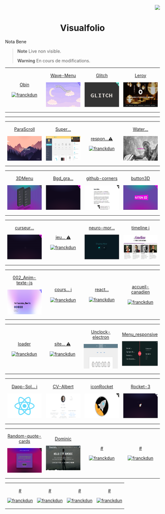 <p align="right"><a href="https://github.com/franckdun/My-learning"> <img src="https://img.shields.io/badge/🔒-Learnfolio-007acc"></a></p>

# <h1 align="center">Visualfolio</h1>

Nota Bene

> **Note**
> Live non visible.
>
> **Warning**
> En cours de modifications.

<!--////////////////////////////////// presentation \\\\\\\\\\\\\\\\\\\\\\\\\\\\\\\\\\\\\-->
<div align="center">
	<table>
		<tr width="100%">
			<td width="25%">
				<p align="center"><a href="https://github.com/franckdun/Obin" target="_blank" rel="noreferrer">Obin</a>
				</p>
				<p align="center">
					<a href="https://0bin.net/" target="_blank" rel="noreferrer">
						<img align="center" src="https://github.com/franckdun/Obin/blob/master/img/readme.PNG"
							width="200px" height="80px" alt="franckdun" /></a>
				</p>
			</td>
			<td width="25%">
				<p align="center"><a href="https://github.com/franckdun/Wave-Menu" target="_blank"
						rel="noreferrer">Wave-Menu</a></p>
				<p align="center">
					<a href="https://franckdun.github.io/Wave-Menu/" target="_blank" rel="noreferrer">
						<img align="center" src="https://github.com/franckdun/Wave-Menu/blob/main/img/readme1.PNG"
							width="200px" height="80px" alt="franckdun" /></a>
				</p>
			</td>
			<td width="25%">
				<p align="center"><a href="https://github.com/franckdun/Glitch" target="_blank"
						rel="noreferrer">Glitch</a></p>
				<p align="center">
					<a href="https://franckdun.github.io/Glitch/" target="_blank" rel="noreferrer">
						<img align="center" src="https://github.com/franckdun/Glitch/blob/main/img/readme1.PNG"
							width="200px" height="80px" alt="franckdun" /></a>
				</p>
			</td>
			<td width="25%">
				<p align="center"><a href="https://github.com/franckdun/leroy" target="_blank" rel="noreferrer">Leroy
						</a< /p>
						<p align="center">
							<a href="https://franckdun.github.io/leroy/" target="_blank" rel="noreferrer">
								<img align="center" src="https://github.com/franckdun/leroy/blob/main/img/readme.PNG"
									width="200px" height="80px" alt="franckdun" /></a>
						</p>
			</td>
		</tr>
	</table>
</div>

--- 
<!--////////////////////////////////// TABLE 2 \\\\\\\\\\\\\\\\\\\\\\\\\\\\\\\\\\\\\-->
<div align="center">
	<table>
		<tr width="100%">
			<td width="25%">
				<p align="center"><a href="https://github.com/franckdun/ParaScroll" target="_blank"
						rel="noreferrer">ParaScroll</a></p>
				<p align="center">
					<a href="https://franckdun.github.io/ParaScroll/" target="_blank" rel="noreferrer">
						<img align="center" src="https://github.com/franckdun/ParaScroll/blob/main/img/readme.PNG"
							width="200px" height="80px" alt="franckdun" /></a>
				</p>
			</td>
			<td width="25%">
				<p align="center"><a href="https://github.com/franckdun/Super-dashgum" target="_blank"
						rel="noreferrer">Super...</a></p>
				<p align="center">
					<a href="https://franckdun.github.io/Super-dashgum/" target="_blank" rel="noreferrer">
						<img align="center" src="https://github.com/franckdun/Super-dashgum/blob/main/readme.PNG"
							width="200px" height="80px" alt="franckdun" /></a>
				</p>
			</td>
			<td width="25%">
				<p align="center"><a href="https://github.com/franckdun/responHomePage" target="_blank"
						rel="noreferrer">respon...⚠️</a</p>
						<p align="center">
							<a href="https://franckdun.github.io/responHomePage/" target="_blank" rel="noreferrer">
								<img align="center"
									src="https://github.com/franckdun/responHomePage/blob/main/img/readme.PNG"
									width="200px" height="80px" alt="franckdun" /></a>
						</p>
			</td>
			<td width="25%">
				<p align="center"><a href="https://github.com/franckdun/Water-Ripple" target="_blank"
						rel="noreferrer">Water...</a></p>
				<p align="center">
					<a href="https://franckdun.github.io/water-Ripple" target="_blank" rel="noreferrer">
						<img align="center" src="https://github.com/franckdun/water-Ripple/blob/main/img/readme.PNG"
							width="200px" height="80px" alt="franckdun" /></a>
				</p>
			</td>
		</tr>
	</table>
</div>
<!--////////////////////////////////// TABLE 3 \\\\\\\\\\\\\\\\\\\\\\\\\\\\\\\\\\\\\-->
<div align="center">
	<table>
		<tr width="100%">
			<td width="25%">
				<p align="center"><a href="https://github.com/franckdun/3DMenu" target="_blank"
						rel="noreferrer">3DMenu</a></p>
				<p align="center">
					<a href="https://franckdun.github.io/3DMenu/" target="_blank" rel="noreferrer">
						<img align="center" src="https://github.com/franckdun/3DMenu/blob/main/img/readme02.PNG"
							width="200px" height="80px" alt="franckdun" /></a>
				</p>
			</td>
			<td width="25%">
				<p align="center"><a href="https://github.com/franckdun/Bgd_gradient001" target="_blank"
						rel="noreferrer">Bgd_gra...</a></p>
				<p align="center">
					<a href="https://franckdun.github.io/Bgd_gradient001/" target="_blank" rel="noreferrer">
						<img align="center" src="https://github.com/franckdun/Bgd_gradient001/blob/main/img/readme1.PNG"
							width="200px" height="80px" alt="franckdun" /></a>
				</p>
			</td>
			<td width="25%">
				<p align="center"><a href="https://github.com/franckdun/github-corners" target="_blank"
						rel="noreferrer">github-corners</a> </p>
				<p align="center">
					<a href="https://franckdun.github.io/github-corners/" target="_blank" rel="noreferrer">
						<img align="center" src="https://github.com/franckdun/github-corners/blob/master/img/readme.PNG"
							width="200px" height="80px" alt="franckdun" /></a>
				</p>
			</td>
			<td width="25%">
				<p align="center"><a href="https://github.com/franckdun/button3DcodePen" target="_blank"
						rel="noreferrer">button3D</a></p>
				<p align="center">
					<a href="https://franckdun.github.io/button3DcodePen/" target="_blank" rel="noreferrer">
						<img align="center"
							src="https://github.com/franckdun/button3DcodePen/blob/main/src/README.PNG"
							width="200px" height="80px" alt="franckdun" /></a>
				</p>
			</td>
		</tr>
	</table>
</div>
<!--////////////////////////////////// TABLE 3 \\\\\\\\\\\\\\\\\\\\\\\\\\\\\\\\\\\\\-->
<div align="center">
	<table>
		<tr width="100%">
			<td width="25%">
				<p align="center"><a href="https://github.com/franckdun/curseur-perso" target="_blank"
						rel="noreferrer">curseur...</a></p>
				<p align="center">
					<a href="https://franckdun.github.io/curseur-perso/" target="_blank" rel="noreferrer">
						<img align="center"
							src="https://github.com/franckdun/curseur-perso/blob/main/src/img/README.PNG"
							width="200px" height="80px" alt="franckdun" /></a>
				</p>
			</td>
			<td width="25%">
				<p align="center"><a href="https://github.com/franckdun/jeu-de-devinette" target="_blank"
						rel="noreferrer">jeu... ⚠️</a></p>
				<p align="center">
					<a href="https://franckdun.github.io/jeu-de-devinette/" target="_blank" rel="noreferrer">
						<img align="center"
							src="https://user-images.githubusercontent.com/40036047/168306592-3b653d14-901c-4d0d-8cb3-957937ae6284.PNG"
							width="200px" height="80px" alt="franckdun" /></a>
				</p>
			</td>
			<td width="25%">
				<p align="center"><a href="https://github.com/franckdun/neuro-morphisme" target="_blank"
						rel="noreferrer">neuro-mor...</a></p>
				<p align="center">
					<a href="https://franckdun.github.io/neuro-morphisme" rel="noreferrer">
						<img align="center"
							src="https://github.com/franckdun/neuro-morphisme/blob/main/src/css/bouton.PNG"
							width="200px" height="80px" alt="franckdun" /></a>
				</p>
			</td>
			<td width="25%">
				<p align="center"><a href="https://github.com/franckdun/timeline" target="_blank"
						rel="noreferrer">timeline ℹ️</a></p>
				<p align="center">
					<a href="https://franckdun.github.io/timeline" target="_blank" rel="noreferrer">
						<img align="center" src="https://github.com/franckdun/timeline/blob/main/img/Classiques.PNG"
							width="200px" height="80px" alt="franckdun" /></a>
				</p>
			</td>
		</tr>
	</table>
</div>
<!--////////////////////////////////// TABLE 5 \\\\\\\\\\\\\\\\\\\\\\\\\\\\\\\\\\\\\-->
<div align="center">
	<table>
		<tr>
			<td width="25%">
				<p align="center"><a href="https://github.com/franckdun/002_Anim-texte-js" 
				rel="noreferrer">002_Anim-texte-js</a></p>
				<p align="center"><a href="https://franckdun.github.io/002_Anim-texte-js/"  rel="noreferrer">
				<img align="center" src="https://github.com/franckdun/002_Anim-texte-js/blob/main/img/AnimReact1.PNG"
				width="200px" height="80px" alt="franckdun" /></a>
				</p>
			</td>
			<td width="25%">
				<p align="center"><a href="https://github.com/franckdun/cours-react-1" rel="noreferrer">cours... ℹ️</a></p>
				<p align="center"><a href="https://github.com/franckdun/cours-react-1" 
				rel="noreferrer">
				<img align="center" src="https://user-images.githubusercontent.com/40036047/169093863-fbe8a43c-ae11-4d0e-8a8a-36a230efc3ec.PNG"
				width="200px" height="80px" alt="franckdun" /></a>
				</p>
			</td>
			<td width="25%">
				<p align="center"><a href="https://github.com/franckdun/react-deploy-001"
				rel="noreferrer">react...</a></p>
				<p align="center"><a href="https://franckdun.github.io/react-deploy-001/" 
				rel="noreferrer">
				<img align="center" src="https://github.com/franckdun/react-deploy-001/blob/main/img/readme.PNG" width="200px" height="80px" alt="franckdun" /></a>
				</p>
			</td>
			<td width="25%">
				<p align="center"><a href="https://github.com/franckdun/accueil-canadien"
				rel="noreferrer">accueil-canadien</a></p>
				<p align="center"><a href="https://franckdun.github.io/accueil-canadien/"
				rel="noreferrer">
				<img align="center" src="https://user-images.githubusercontent.com/40036047/167667895-54ec707c-0681-4096-83df-7f92346f0b4b.PNG"
				width="200px" height="80px" alt="franckdun" /></a>
				</p>
			</td>
		</tr>
	</table>
</div>
<!--////////////////////////////////// TABLE 6 \\\\\\\\\\\\\\\\\\\\\\\\\\\\\\\\\\\\\-->
<div align="center">
	<table>
		<tr>
			<td width="25%">
				<p align="center"><a href="https://github.com/franckdun/loader_001" target="_blank"
						rel="noreferrer">loader</a></p>
				<p align="center">
					<a href="https://franckdun.github.io/loader_001/" target="_blank" rel="noreferrer">
						<img align="center"
							src="https://user-images.githubusercontent.com/40036047/167878838-b5ff0516-fa29-466d-a143-e93d887faa30.PNG"
							width="200px" height="80px" alt="franckdun" /></a>
				</p>
			</td>
			<td width="25%">
				<p align="center"><a href="https://github.com/franckdun/site-portefolio-001" target="_blank"
						rel="noreferrer">site... ⚠️</a></p>
				<p align="center">
					<a href="https://github.com/franckdun/site-portefolio" target="_blank" rel="noreferrer">
						<img align="center"
							src="https://user-images.githubusercontent.com/40036047/168304238-b2a6d872-a31e-452d-aeb4-825a26ff0b95.PNG"
							width="200px" height="80px" alt="franckdun" /></a>
				</p>
			</td>
			<td width="25%">
				<p align="center"><a href="https://github.com/franckdun/Unclock-electron" target="_blank"
						rel="noreferrer">Unclock-electron</a></p>
				<p align="center">
					<a href="https://franckdun.github.io/Unclock-electron/" target="_blank" rel="noreferrer">
						<img align="center"
							src="https://github.com/franckdun/Unclock-electron/blob/main/img/readme.PNG" 
							width="200px" height="80px" alt="franckdun" /></a>
				</p>
			</td>
			<td width="25%">
				<p align="center"><a href="https://github.com/franckdun/Menu_responsive_002" target="_blank"
						rel="noreferrer">Menu_responsive</a></p>
				<p align="center">
					<a href="https://franckdun.github.io/Menu_responsive_002" target="_blank" rel="noreferrer">
						<img align="center"
							src="https://github.com/franckdun/Menu_responsive_002/blob/main/img/readme.PNG"
							width="200px" height="80px" alt="franckdun" /></a>
				</p>
			</td>
		</tr>
	</table>
</div>
<!--////////////////////////////////// TABLE 7 \\\\\\\\\\\\\\\\\\\\\\\\\\\\\\\\\\\\\-->
<div align="center">
	<table>
		<tr>
			<td width="25%">
				<p align="center">
					<a href="https://github.com/franckdun/005-Dapp-Solidity-React-JS" target="_blank" rel="noreferrer">Dapp-Sol... ℹ️</a></p>
				<p align="center"><a href="https://github.com/franckdun/005-Dapp-Solidity-React-JS" target="_blank"
				rel="noreferrer">
							<img align="center"
							src="https://github.com/franckdun/005-Dapp-Solidity-React-JS/blob/main/react-app/src/logo.svg" width="200px" height="80px" alt="franckdun" /></a>
				</p>
			</td>
			<td width="25%">
				<p align="center"><a href="https://github.com/franckdun/CV-Albert" target="_blank"
						rel="noreferrer">CV-Albert</a>
				</p>
				<p align="center">
					<a href="https://franckdun.github.io/CV-Albert/" target="_blank" rel="noreferrer">
							<img align="center" src="https://github.com/franckdun/CV-Albert/blob/main/img/README.PNG"
							width="200px" height="80px" alt="franckdun" /></a>
				</p>
			</td>
			<td width="25%">
				<p align="center"><a href="https://github.com/franckdun/iconRocket" target="_blank"
						rel="noreferrer">iconRocket</a>
				</p>
				<p align="center">
					<a href="https://github.com/franckdun/iconRocket" target="_blank" rel="noreferrer">
							<img align="center" src="https://github.com/franckdun/iconRocket/blob/main/img/readme1.PNG" width="200px" height="80px" alt="franckdun" /></a>
				</p>
			</td>
			<td width="25%">
				<p align="center"><a href="https://github.com/franckdun/Rocket-3" target="_blank" rel="noreferrer">Rocket-3</a>
				</p>
				<p align="center">
					<a href="https://franckdun.github.io/Rocket-3/" target="_blank" rel="noreferrer">
							<img align="center" src="https://github.com/franckdun/Rocket-3/blob/main/img/readme2.PNG" width="200px" height="80px" alt="franckdun" /></a>
				</p>
			</td>
		</tr>
	</table>
</div>
<!--////////////////////////////////// TABLE 8 \\\\\\\\\\\\\\\\\\\\\\\\\\\\\\\\\\\\\-->
<div align="center">
	<table>
		<tr width="100%">
			<td width="25%">
				<p align="center"><a href="https://github.com/franckdun/Random-quote-cards" target="_blank" rel="noreferrer">Random-quote-cards</a>
				</p>
				<p align="center">
					<a href="https://franckdun.github.io/Random-quote-cards/" target="_blank" rel="noreferrer">
						<img align="center" src="https://github.com/franckdun/Random-quote-cards/blob/main/img/readme3.PNG"
							width="200px" height="80px" alt="franckdun" /></a>
				</p>
			</td>
			<td width="25%">
				<p align="center"><a href="https://github.com/franckdun/Dominic" target="_blank"
						rel="noreferrer">Dominic</a></p>
				<p align="center">
					<a href="https://franckdun.github.io/Dominic/" target="_blank" rel="noreferrer">
						<img align="center" src="https://github.com/franckdun/Dominic/blob/main/images/readme1.PNG"
							width="200px" height="80px" alt="franckdun" /></a>
				</p>
			</td>
			<td width="25%">
				<p align="center"><a href="https://github.com/franckdun/" target="_blank"
						rel="noreferrer">#</a></p>
				<p align="center">
					<a href="https://github.com/franckdun/" target="_blank" rel="noreferrer">
						<img align="center" src="https://github.com/franckdun/Img-Banck/blob/main/img/github.svg"
							width="200px" height="80px" alt="franckdun" /></a>
				</p>
			</td>
			<td width="25%">
				<p align="center"><a href="https://github.com/franckdun/" target="_blank" rel="noreferrer">#</a></p>
						<p align="center">
							<a href="https://github.com/franckdun/" target="_blank" rel="noreferrer">
								<img align="center" src="https://github.com/franckdun/Img-Banck/blob/main/img/github.svg"
									width="200px" height="80px" alt="franckdun" /></a>
						</p>
			</td>
		</tr>
	</table>
</div>
<!--////////////////////////////////// TABLE 9 \\\\\\\\\\\\\\\\\\\\\\\\\\\\\\\\\\\\\-->
<div align="center">
	<table>
		<tr width="100%">
			<td width="25%">
				<p align="center"><a href="https://github.com/franckdun/" target="_blank" rel="noreferrer">#</a>
				</p>
				<p align="center">
					<a href="https://github.com/franckdun/" target="_blank" rel="noreferrer">
						<img align="center" src="https://github.com/franckdun/Img-Banck/blob/main/img/github.svg"
							width="200px" height="80px" alt="franckdun" /></a>
				</p>
			</td>
			<td width="25%">
				<p align="center"><a href="https://github.com/franckdun/" target="_blank"
						rel="noreferrer">#</a></p>
				<p align="center">
					<a href="https://github.com/franckdun/" target="_blank" rel="noreferrer">
						<img align="center" src="https://github.com/franckdun/Img-Banck/blob/main/img/github.svg"
							width="200px" height="80px" alt="franckdun" /></a>
				</p>
			</td>
			<td width="25%">
				<p align="center"><a href="https://github.com/franckdun/" target="_blank"
						rel="noreferrer">#</a></p>
				<p align="center">
					<a href="https://github.com/franckdun/" target="_blank" rel="noreferrer">
						<img align="center" src="https://github.com/franckdun/Img-Banck/blob/main/img/github.svg"
							width="200px" height="80px" alt="franckdun" /></a>
				</p>
			</td>
			<td width="25%">
				<p align="center"><a href="https://github.com/franckdun/" target="_blank" rel="noreferrer">#</a></p>
						<p align="center">
							<a href="https://github.com/franckdun/" target="_blank" rel="noreferrer">
								<img align="center" src="https://github.com/franckdun/Img-Banck/blob/main/img/github.svg"
									width="200px" height="80px" alt="franckdun" /></a>
						</p>
			</td>
		</tr>
	</table>
</div>
<!--////////////////////////////////// TABLE 10 \\\\\\\\\\\\\\\\\\\\\\\\\\\\\\\\\\\\\-->
